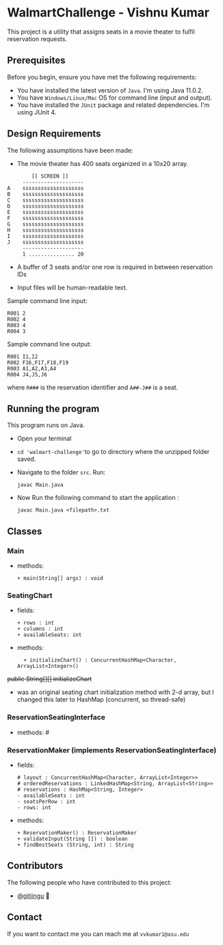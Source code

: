 # WalmartChallenge - Vishnu Kumar

This project is a utility that assigns seats in a movie theater to fulfil reservation requests.
## Prerequisites

Before you begin, ensure you have met the following requirements:
* You have installed the latest version of `Java`. I'm using Java 11.0.2.
* You have `Windows/Linux/Mac` OS for command line (input and output).
* You have installed the `JUnit` package and related dependencies. I'm using JUnit 4. 

## Design Requirements

The following assumptions have been made:

* The movie theater has 400 seats organized in a 10x20 array.
````
        [[ SCREEN ]]
     --------------------
A    ssssssssssssssssssss 
B    ssssssssssssssssssss 
C    ssssssssssssssssssss 
D    ssssssssssssssssssss 
E    ssssssssssssssssssss 
F    ssssssssssssssssssss 
G    ssssssssssssssssssss 
H    ssssssssssssssssssss 
I    ssssssssssssssssssss 
J    ssssssssssssssssssss 
     --------------------
     1 ............... 20
````
* A buffer of 3 seats and/or one row is required in between reservation IDs
 
* Input files will be human-readable text. 

Sample command line input:
```
R001 2 
R002 4 
R003 4 
R004 3
```

Sample command line output:
```
R001 I1,I2
R002 F16,F17,F18,F19 
R003 A1,A2,A3,A4 
R004 J4,J5,J6
```

where `R###` is the reservation identifier and `A##-J##` is a seat.

## Running the program
 This program runs on Java. 
* Open your terminal
* `cd 'walmart-challenge'`to go to  directory where the unzipped folder saved. 

* Navigate to the folder `src`.
Run:
  ```
  javac Main.java
   ```

 * Now Run the following command to start the application
 :
   ```
   javac Main.java <filepath>.txt
    ```
    
## Classes

### Main
  * methods:

        + main(String[] args) : void
        
### SeatingChart
  * fields:
    
        + rows : int
        + columns : int
        + availableSeats: int
  * methods:
      
          + initializeChart() : ConcurrentHashMap<Character, ArrayList<Integer>()
          
  <strike> public String[][] initializeChart </strike> 
  
 * was an original seating chart initialization method with 2-d array, 
  but I changed this later to HashMap (concurrent, so thread-safe)

### ReservationSeatingInterface
  * methods:
        #   
        
### ReservationMaker (implements ReservationSeatingInterface)
  * fields:
    
        # layout : ConcurrentHashMap<Character, ArrayList<Integer>>
        # orderedReservations : LinkedHashMap<String, ArrayList<String>>
        # reservations : HashMap<String, Integer>
        - availableSeats : int
        - seatsPerRow : int
        - rows: int
        
  * methods:
    
        + ReservationMaker() : ReservationMaker
        + validateInput(String []) : boolean
        + findBestSeats (String, int) : String
        
       

## Contributors
The following people who have contributed to this project:

* [@gitjingu](https://github.com/gitjingu) 📖

## Contact

If you want to contact me you can reach me at `vvkumar1@asu.edu`
